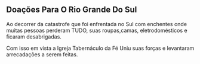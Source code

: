 ## Doações Para O Rio Grande Do Sul 

Ao decorrer da catastrofe que foi enfrentada no Sul com enchentes onde muitas pessoas perderam TUDO, suas roupas,camas, eletrodomésticos e ficaram desabrigadas.

Com isso em vista a Igreja Tabernáculo da Fé Uniu suas forças e levantaram arrecadações a serem feitas.
